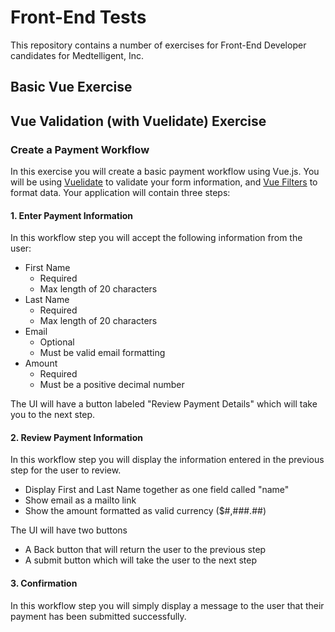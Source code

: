 # Front-End Tests
This repository contains a number of exercises for Front-End Developer candidates for Medtelligent, Inc.

## Basic Vue Exercise

## Vue Validation (with Vuelidate) Exercise

### Create a Payment Workflow
In this exercise you will create a basic payment workflow using Vue.js. You will be using [Vuelidate](https://vuelidate.js.org/) to validate your form information, and [Vue Filters](https://vuejs.org/v2/guide/filters.html) to format data. Your application will contain three steps:

#### 1. Enter Payment Information
In this workflow step you will accept the following information from the user:

* First Name
  * Required
  * Max length of 20 characters
* Last Name
  * Required
  * Max length of 20 characters
* Email
  * Optional
  * Must be valid email formatting
* Amount
  * Required
  * Must be a positive decimal number

The UI will have a button labeled "Review Payment Details" which will take you to the next step.

#### 2. Review Payment Information
In this workflow step you will display the information entered in the previous step for the user to review.
* Display First and Last Name together as one field called "name"
* Show email as a mailto link
* Show the amount formatted as valid currency ($#,###.##)

The UI will have two buttons
* A Back button that will return the user to the previous step
* A submit button which will take the user to the next step

#### 3. Confirmation
In this workflow step you will simply display a message to the user that their payment has been submitted successfully.
